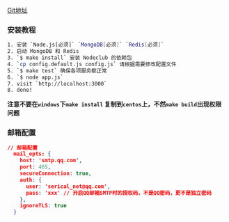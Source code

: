 [Git地址](https://github.com/cnodejs/nodeclub/)
### 安装教程
```bash
1. 安装 `Node.js[必须]` `MongoDB[必须]` `Redis[必须]`
2. 启动 MongoDB 和 Redis
3. `$ make install` 安装 Nodeclub 的依赖包
4. `cp config.default.js config.js` 请根据需要修改配置文件
5. `$ make test` 确保各项服务都正常
6. `$ node app.js`
7. visit `http://localhost:3000`
8. done!
```
**注意不要在`windows`下`make install` 复制到`centos`上，不然`make build`出现权限问题**

### 邮箱配置
```json
// 邮箱配置
  mail_opts: {
    host: 'smtp.qq.com',
    port: 465,
    secureConnection: true,
    auth: {
      user: 'serical_net@qq.com',
      pass: 'xxx' // 开启QQ邮箱SMTP时的授权码，不是QQ密码，更不是独立密码
    },
    ignoreTLS: true
  }
```